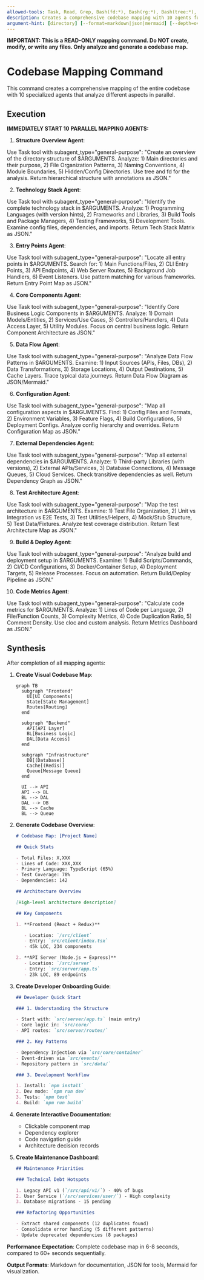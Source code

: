 ```yaml
---
allowed-tools: Task, Read, Grep, Bash(fd:*), Bash(rg:*), Bash(tree:*), Bash(cloc:*)
description: Creates a comprehensive codebase mapping with 10 agents for different aspects
argument-hint: [directory] [--format=markdown|json|mermaid] [--depth=overview|detailed|full]
---
```


**IMPORTANT: This is a READ-ONLY mapping command. Do NOT create, modify, or write any files. Only analyze and generate a codebase map.**

# Codebase Mapping Command

This command creates a comprehensive mapping of the entire codebase with 10 specialized agents that analyze different aspects in parallel.

## Execution

**IMMEDIATELY START 10 PARALLEL MAPPING AGENTS:**

1. **Structure Overview Agent**:

Use Task tool with subagent_type="general-purpose":
"Create an overview of the directory structure of $ARGUMENTS. Analyze: 1) Main directories and their purpose, 2) File Organization Patterns, 3) Naming Conventions, 4) Module Boundaries, 5) Hidden/Config Directories. Use tree and fd for the analysis. Return hierarchical structure with annotations as JSON."

2. **Technology Stack Agent**:

Use Task tool with subagent_type="general-purpose":
"Identify the complete technology stack in $ARGUMENTS. Analyze: 1) Programming Languages (with version hints), 2) Frameworks and Libraries, 3) Build Tools and Package Managers, 4) Testing Frameworks, 5) Development Tools. Examine config files, dependencies, and imports. Return Tech Stack Matrix as JSON."

3. **Entry Points Agent**:

Use Task tool with subagent_type="general-purpose":
"Locate all entry points in $ARGUMENTS. Search for: 1) Main Functions/Files, 2) CLI Entry Points, 3) API Endpoints, 4) Web Server Routes, 5) Background Job Handlers, 6) Event Listeners. Use pattern matching for various frameworks. Return Entry Point Map as JSON."

4. **Core Components Agent**:

Use Task tool with subagent_type="general-purpose":
"Identify Core Business Logic Components in $ARGUMENTS. Analyze: 1) Domain Models/Entities, 2) Services/Use Cases, 3) Controllers/Handlers, 4) Data Access Layer, 5) Utility Modules. Focus on central business logic. Return Component Architecture as JSON."

5. **Data Flow Agent**:

Use Task tool with subagent_type="general-purpose":
"Analyze Data Flow Patterns in $ARGUMENTS. Examine: 1) Input Sources (APIs, Files, DBs), 2) Data Transformations, 3) Storage Locations, 4) Output Destinations, 5) Cache Layers. Trace typical data journeys. Return Data Flow Diagram as JSON/Mermaid."

6. **Configuration Agent**:

Use Task tool with subagent_type="general-purpose":
"Map all configuration aspects in $ARGUMENTS. Find: 1) Config Files and Formats, 2) Environment Variables, 3) Feature Flags, 4) Build Configurations, 5) Deployment Configs. Analyze config hierarchy and overrides. Return Configuration Map as JSON."

7. **External Dependencies Agent**:

Use Task tool with subagent_type="general-purpose":
"Map all external dependencies in $ARGUMENTS. Analyze: 1) Third-party Libraries (with versions), 2) External APIs/Services, 3) Database Connections, 4) Message Queues, 5) Cloud Services. Check transitive dependencies as well. Return Dependency Graph as JSON."

8. **Test Architecture Agent**:

Use Task tool with subagent_type="general-purpose":
"Map the test architecture in $ARGUMENTS. Examine: 1) Test File Organization, 2) Unit vs Integration vs E2E Tests, 3) Test Utilities/Helpers, 4) Mock/Stub Structure, 5) Test Data/Fixtures. Analyze test coverage distribution. Return Test Architecture Map as JSON."

9. **Build & Deploy Agent**:

Use Task tool with subagent_type="general-purpose":
"Analyze build and deployment setup in $ARGUMENTS. Examine: 1) Build Scripts/Commands, 2) CI/CD Configurations, 3) Docker/Container Setup, 4) Deployment Targets, 5) Release Processes. Focus on automation. Return Build/Deploy Pipeline as JSON."

10. **Code Metrics Agent**:

Use Task tool with subagent_type="general-purpose":
"Calculate code metrics for $ARGUMENTS. Analyze: 1) Lines of Code per Language, 2) File/Function Counts, 3) Complexity Metrics, 4) Code Duplication Ratio, 5) Comment Density. Use cloc and custom analysis. Return Metrics Dashboard as JSON."

## Synthesis

After completion of all mapping agents:

1. **Create Visual Codebase Map**:

   ```mermaid
   graph TB
     subgraph "Frontend"
       UI[UI Components]
       State[State Management]
       Routes[Routing]
     end

     subgraph "Backend"
       API[API Layer]
       BL[Business Logic]
       DAL[Data Access]
     end

     subgraph "Infrastructure"
       DB[(Database)]
       Cache[(Redis)]
       Queue[Message Queue]
     end

     UI --> API
     API --> BL
     BL --> DAL
     DAL --> DB
     BL --> Cache
     BL --> Queue
   ```

2. **Generate Codebase Overview**:

   ```markdown
   # Codebase Map: [Project Name]

   ## Quick Stats

   - Total Files: X,XXX
   - Lines of Code: XXX,XXX
   - Primary Language: TypeScript (65%)
   - Test Coverage: 78%
   - Dependencies: 142

   ## Architecture Overview

   [High-level architecture description]

   ## Key Components

   1. **Frontend (React + Redux)**

      - Location: `/src/client`
      - Entry: `src/client/index.tsx`
      - 45k LOC, 234 components

   2. **API Server (Node.js + Express)**
      - Location: `/src/server`
      - Entry: `src/server/app.ts`
      - 23k LOC, 89 endpoints
   ```

3. **Create Developer Onboarding Guide**:

   ```markdown
   ## Developer Quick Start

   ### 1. Understanding the Structure

   - Start with: `src/server/app.ts` (main entry)
   - Core logic in: `src/core/`
   - API routes: `src/server/routes/`

   ### 2. Key Patterns

   - Dependency Injection via `src/core/container`
   - Event-driven via `src/events/`
   - Repository pattern in `src/data/`

   ### 3. Development Workflow

   1. Install: `npm install`
   2. Dev mode: `npm run dev`
   3. Tests: `npm test`
   4. Build: `npm run build`
   ```

4. **Generate Interactive Documentation**:

   - Clickable component map
   - Dependency explorer
   - Code navigation guide
   - Architecture decision records

5. **Create Maintenance Dashboard**:

   ```markdown
   ## Maintenance Priorities

   ### Technical Debt Hotspots

   1. Legacy API v1 (`/src/api/v1/`) - 40% of bugs
   2. User Service (`/src/services/user/`) - High complexity
   3. Database migrations - 15 pending

   ### Refactoring Opportunities

   - Extract shared components (12 duplicates found)
   - Consolidate error handling (5 different patterns)
   - Update deprecated dependencies (8 packages)
   ```

**Performance Expectation**: Complete codebase map in 6-8 seconds, compared to 60+ seconds sequentially.

**Output Formats**: Markdown for documentation, JSON for tools, Mermaid for visualization.
